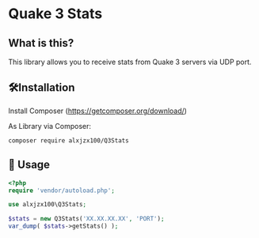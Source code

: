 Quake 3 Stats
======
What is this?
-------------

This library allows you to receive stats from Quake 3 servers via UDP port.

🛠Installation
------------
Install Composer (https://getcomposer.org/download/)

As Library via Composer:

    composer require alxjzx100/Q3Stats

🔌 Usage
------------
````php
<?php
require 'vendor/autoload.php';

use alxjzx100\Q3Stats;

$stats = new Q3Stats('XX.XX.XX.XX', 'PORT');
var_dump( $stats->getStats() );
````